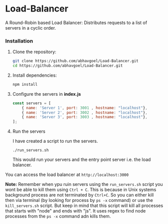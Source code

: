 # Load-Balancer
A Round-Robin based Load Balancer: Distributes requests to a list of servers in a cyclic order.

### Installation

1. Clone the repository:

   ```bash
   git clone https://github.com/abhavgoel/Load-Balancer.git
   cd https://github.com/abhavgoel/Load-Balancer.git
    ```

2. Install dependencies:

    ```bash 
    npm install
    ```

3. Configure the servers in **index.js**

    ```javascript
    const servers = [
        { name: 'Server 1', port: 3001 , hostname: "localhost"},
        { name: 'Server 2', port: 3002 , hostname: "localhost"},
        { name: 'Server 3', port: 3003 , hostname: "localhost"},
    ];
    ```


3. Run the servers

    I have created a script to run the servers.
    ```
    ./run_servers.sh
    ```

    This would run your servers and the entry point server i.e. the load balancer.


You can access the load balancer at `http://localhost:3000`

**Note:** Remember when ypu ruin servers using the `run_servers.sh` script you wont be able to kill them using `Ctrl + C`. This is because in Unix systems background process are not terminated by `Ctrl+C`.
So you can either kill then via terminal (by looking for process by `ps -x` command) or use the `kill_servers.sh` script. But keep in mind that this script will kill all processes that starts with "node" and ends with "js". It uses regex to find node processes from the `ps -x` command adn kills them.


